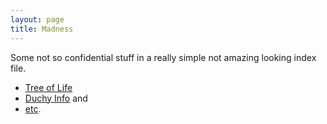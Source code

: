 ```yaml
---
layout: page
title: Madness
---
```

Some not so confidential stuff in a really simple not amazing looking index file.

* [Tree of Life](https://countconklin.github.io/walls/treeOfLife/) 
* [Duchy Info](https://pages.github.com/) and 
* [etc](https://jekyllrb.com/).




